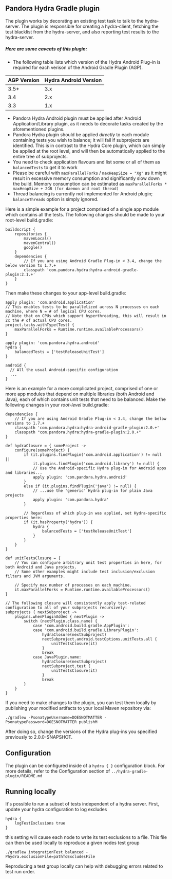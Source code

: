 ## Pandora Hydra Gradle plugin ##

The plugin works by decorating an existing test task to talk to the hydra-server.
The plugin is responsible for creating a hydra-client, fetching the test blacklist from the hydra-server, and also reporting test results
to the hydra-server.

##### Here are some caveats of this plugin:

- The following table lists which version of the Hydra Android Plug-in is required for each verison of the Android Gradle Plugin (AGP).

| AGP Version | Hydra Android Version |
| ----------- | --------------------- |
| 3.5+        | 3.x                   |
| 3.4         | 2.x                   |
| 3.3         | 1.x                   |

- Pandora Hydra Android plugin must be applied after Android Application/Library plugin, as it needs to decorate tasks created by the aforementioned plugins.
- Pandora Hydra plugin should be applied _directly_ to each module containing tests you wish to balance; it will fail if subprojects are identified. 
This is in contrast to the Hydra Core plugin, which can simply be applied at the root level, and will then be automatically applied
to the entire tree of subprojects.
- You need to check application flavours and list some or all of them as `balancedTests` to get it to work
- Please be careful with `maxParallelForks` / `maxHeapSize = "Xg"` as it might result in excessive memory consumption and significantly slow down the build.
 Memory consumption can be estimated as `maxParallelForks * maxHeapSize + 2GB (for daemon and root thread)`
- Thread balancing is currently not implemented for Android plugin; `balanceThreads` option is simply ignored.


Here is a simple example for a project comprised of a single app module which contains all the tests.
The following changes should be made to your root-level build.gradle:  
```
buildscript {
    repositories {
        mavenLocal()
        mavenCentral()
        google()
    }
    dependencies {
        // If you are using Android Gradle Plug-in < 3.4, change the below version to 1.7.+
        classpath 'com.pandora.hydra:hydra-android-gradle-plugin:2.1.+'
    }
}
```
Then make these changes to your app-level build.gradle:
```
apply plugin: 'com.android.application'
// This enables tests to be parallelized across N processes on each machine, where N = # of logical CPU cores.
// Note that on CPUs which support hyperthreading, this will result in 2x the # of actual CPU cores.
project.tasks.withType(Test) {
    maxParallelForks = Runtime.runtime.availableProcessors()
}

apply plugin: 'com.pandora.hydra.android'
hydra {
    balancedTests = ['testReleaseUnitTest']
}

android {
  // All the usual Android-specific configuration 
  ...
}

```

Here is an example for a more complicated project, comprised of one or more app modules that depend on multiple 
libraries (both Android and Java), each of which contains unit tests that need to be balanced.
Make the following changes in your _root-level_ build.gradle:
```
dependencies {
    // If you are using Android Gradle Plug-in < 3.4, change the below versions to 1.7.+
    classpath 'com.pandora.hydra:hydra-android-gradle-plugin:2.0.+'
    classpath "com.pandora.hydra:hydra-gradle-plugin:2.0.+"
}

def hydraClosure = { someProject ->
    configure(someProject) {
        if (it.plugins.findPlugin('com.android.application') != null ||
            it.plugins.findPlugin('com.android.library') != null) {
            // Use the Android-specific Hydra plug-in for Android apps and libraries...
            apply plugin: 'com.pandora.hydra.android'
        }
        else if (it.plugins.findPlugin('java') != null) {
            // ...use the 'generic' Hydra plug-in for plain Java projects
            apply plugin: 'com.pandora.hydra'
        }

        // Regardless of which plug-in was applied, set Hydra-specific properties here:
        if (it.hasProperty('hydra')) {
            hydra {
                balancedTests = ['testReleaseUnitTest']
            }            
        }
    }
}

def unitTestsClosure = {
    // You can configure arbitrary unit test properties in here, for both Android and Java projects.
    // Some other examples might include test inclusion/exclusion filters and JVM arguments.

    // Specify max number of processes on each machine.
    it.maxParallelForks = Runtime.runtime.availableProcessors()
}

// The following closure will consistently apply test-related configuration to all of your subprojects recursively:
subprojects { nextSubproject ->
    plugins.whenPluginAdded { nextPlugin ->
        switch (nextPlugin.class.name) {
            case 'com.android.build.gradle.AppPlugin':
            case 'com.android.build.gradle.LibraryPlugin':
                hydraClosure(nextSubproject)
                nextSubproject.android.testOptions.unitTests.all {
                    unitTestsClosure(it)
                }
                break
            case JavaPlugin.name:
                hydraClosure(nextSubproject)
                nextSubproject.test {
                    unitTestsClosure(it)
                }
                break
        }
    }
}
```

If you need to make changes to the plugin, you can test them locally by publishing your modified artifacts to your 
local Maven repository via:
```
./gradlew -PsonatypeUsername=DOESNOTMATTER -PsonatypePassword=DOESNOTMATTER publishM
```
After doing so, change the versions of the Hydra plug-ins you specified previously to 2.0.0-SNAPSHOT.


## Configuration

The plugin can be configured inside of a `hydra { }` configuration block. For more details, refer to the Configuration
section of `../hydra-gradle-plugin/README.md`

## Running locally

It's possible to run a subset of tests independent of a hydra server. First, update your hydra configuration to log excludes

```
hydra {
    logTestExclusions true
}
```
 
this setting will cause each node to write its test exclusions to a file. This file can then be used locally to reproduce a 
given nodes test group

```
./gradlew integrationTest_balanced -Phydra.exclusionFile=pathToExcludesFile
```
 
Reproducing a test group locally can help with debugging errors related to test run order.  